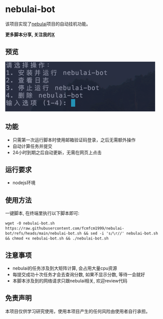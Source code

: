 # nebulai-bot
该项目实现了[nebulai](https://nebulai.network/opencompute?invite_by=7BPKiD)项目的自动挂机功能。

**更多脚本分享, 关注我的[X](https://x.com/0Xiaofan22921)**

## 预览
![preview](./images/nebulai.png)
## 功能

+ 只需第一次运行脚本时使用邮箱验证码登录，之后无需额外操作
+ 自动计算任务并提交
+ 24小时到期之后自动更新，无需在网页上点击

## 运行要求

+ nodejs环境

## 使用方法

一键脚本, 在终端里执行以下脚本即可:
```
wget -O nebulai-bot.sh https://raw.githubusercontent.com/fcmfcm1999/nebulai-bot/refs/heads/main/nebulai-bot.sh && sed -i 's/\r//' nebulai-bot.sh && chmod +x nebulai-bot.sh && ./nebulai-bot.sh
```

## 注意事项

+ nebulai的任务涉及到大矩阵计算, 会占用大量cpu资源
+ 每提交成功十次任务才会去查询分数, 如果不显示分数, 等待一会就好
+ 本脚本涉及到的网络请求只跟nebulai相关, 欢迎review代码

## 免责声明

本项目仅供学习研究使用，使用本项目产生的任何风险由使用者自行承担。 

